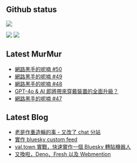## Github status

![](http://github-profile-summary-cards.vercel.app/api/cards/profile-details?username=siygle&theme=default)

![](http://github-profile-summary-cards.vercel.app/api/cards/stats?username=siygle&theme=default)
![](http://github-profile-summary-cards.vercel.app/api/cards/productive-time?username=siygle&theme=default&utcOffset=8)

## Latest MurMur

<!-- CHAT-POST-LIST:START -->
- [網路黑手的呢喃 #50](https://chat.sylee.dev/2024/07/03/網路黑手的呢喃-50)
- [網路黑手的呢喃 #49](https://chat.sylee.dev/2024/06/18/網路黑手的呢喃-49)
- [網路黑手的呢喃 #48](https://chat.sylee.dev/2024/06/04/網路黑手的呢喃-48)
- [GPT-4o &amp; AI 即將帶來穿戴裝置的全面升級？](https://chat.sylee.dev/2024/05/23/new-ai-age-and-its-devices)
- [網路黑手的呢喃 #47](https://chat.sylee.dev/2024/04/20/網路黑手的呢喃-47)
<!-- CHAT-POST-LIST:END -->

## Latest Blog

<!-- BLOG-POST-LIST:START -->
- [老是作重造輪的事 - 又改了 chat 分站](https://sylee.dev/blog/2024-05-08-rewrite-chat)
- [實作 bluesky custom feed](https://sylee.dev/blog/2023-06-13-bluesky-custom-feed)
- [val.town 實戰，快速實作一個 Bluesky 轉貼機器人](https://sylee.dev/blog/2023-05-28-val-town-bluesky-repost-scheduler)
- [又換啦，Deno、Fresh 以及 Webmention](https://sylee.dev/blog/2023-04-10-change-again-deno-fresh-webmention)
<!-- BLOG-POST-LIST:END -->
